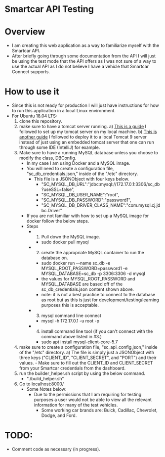 # Smartcar API Testing


# Overview
- I am creating this web application as a way to familiarize myself with the Smartcar API.
- After briefly going through some documentation from the API I will just be using the test mode that the API offers as
I was not sure of a way to use the actual API as I do not believe I have a vehicle that Smartcar Connect supports.


# How to use it
- Since this is not ready for production I will just have instructions for how to run this application in a local
Linux environment.
- For Ubuntu 18.04 LTS:
    1) clone this repository.
    2) make sure to have a tomcat server running.
        a) [This is a guide](https://www.digitalocean.com/community/tutorials/install-tomcat-9-ubuntu-1804) I followed 
        to set up my tomcat server on my local machine.
        b) [This is another guide](https://www.baeldung.com/tomcat-root-application) I followed to deploy it to a local 
        Tomcat 9 server instead of just using an embedded tomcat server that one can run through some IDE (IntelliJ) 
        for example.
    3) Make sure to have a running MySQL database unless you choose to modify the class, DBConfig. 
        - In my case I am using Docker and a MySQL image.
        - You will need to create a configuration file, "sc_db_credentials.json," inside of the "/etc" directory. 
            - This file is a JSONObject with four keys below.
                - "SC_MYSQL_DB_URL":"jdbc:mysql://172.17.0.1:3306/sc_db?useSSL=false",
                - "SC_MYSQL_DB_USER_NAME":"root",
                - "SC_MYSQL_DB_PASSWORD":"password1",
                - "SC_MYSQL_DB_DRIVER_CLASS_NAME":"com.mysql.cj.jdbc.Driver"
        - If you are not familiar with how to set up a MySQL image for docker follow the below steps.
        - Steps
            - 1. Pull down the MySQL image.
                - sudo docker pull mysql
            - 2. create the appropriate MySQL container to run the database on.
                - sudo docker run --name sc_db -e MYSQL_ROOT_PASSWORD=password1 -e MYSQL_DATABASE=sc_db -p 3306:3306 -d mysql
                - the values for MYSQL_ROOT_PASSWORD and MYSQL_DATABASE are based off of the sc_db_credentials.json content
                shown above.
                - note: it is not a best practice to connect to the database as root but as this is just for 
                development/testing/learning purposes this is acceptable.
            - 3. mysql command line connect
                - mysql -h 172.17.0.1 -u root -p
            - 4. install command line tool (if you can't connect with the command above listed in #3.) 
                - sudo apt install mysql-client-core-5.7
    4) make sure to create a configuration file, "sc_api_config.json," inside of the "/etc" directory. 
        a) The file is simply just a JSONObject with three keys ("CLIENT_ID", "CLIENT_SECRET", and "PORT") and their values.
            - Make sure to fill out the CLIENT_ID and CLIENT_SECRET from your Smartcar credentials from the dashboard.
    5) run the builder_helper.sh script by using the below command.
        - "./build_helper.sh"
    6) Go to localhost:8000/
        - Some Notes below:
            - Due to the permissions that I am requiring for testing purposes a user would not be able to view
            all the relevant information for many of the test vehicles.
                - Some working car brands are: Buick, Cadillac, Chevrolet, Dodge, and Ford.
                
                
# TODO:
- Comment code as necessary (in progress).